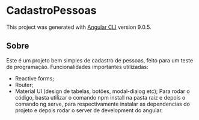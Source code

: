 # CadastroPessoas

This project was generated with [Angular CLI](https://github.com/angular/angular-cli) version 9.0.5.

## Sobre

Este é um projeto bem simples de cadastro de pessoas, feito para um teste de programação. Funcionalidades importantes utilizadas:
- Reactive forms;
- Router;
- Material UI (design de tabelas, botões, modal-dialog etc);
Para rodar o código, basta utilizar o comando npm install na pasta raiz e depois o comando ng serve, para respectivamente instalar as dependencias do projeto e depois rodar o server de development do angular.
